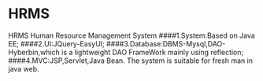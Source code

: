 # HRMS
HRMS Human Resource Management System
####1.System:Based on Java EE;
####2.UI:JQuery-EasyUI;
####3.Database:DBMS-Mysql,DAO-Hyberbin,which is a lightweight DAO FrameWork mainly using reflection;
####4.MVC:JSP,Servlet,Java Bean.
The system is suitable for fresh man in java web.
